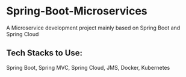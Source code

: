 # Spring-Boot-Microservices

A Microservice development project mainly based on Spring Boot and Spring Cloud

## Tech Stacks to Use:

Spring Boot, Spring MVC, Spring Cloud, JMS, Docker, Kubernetes
